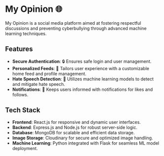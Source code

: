 # My Opinion 🌐

My Opinion is a social media platform aimed at fostering respectful discussions and preventing cyberbullying through advanced machine learning techniques.

## Features

- **Secure Authentication**: 🔒 Ensures safe login and user management.
- **Personalized Feeds**: 📰 Tailors user experience with a customizable home feed and profile management.
- **Hate Speech Detection**: 🚫 Utilizes machine learning models to detect and mitigate hate speech.
- **Notifications**: 🔔 Keeps users informed with notifications for likes and follows.

## Tech Stack

- **Frontend**: React.js for responsive and dynamic user interfaces.
- **Backend**: Express.js and Node.js for robust server-side logic.
- **Database**: MongoDB for scalable and efficient data storage.
- **Image Storage**: Cloudinary for secure and optimized image handling.
- **Machine Learning**: Python integrated with Flask for seamless ML model deployment.
